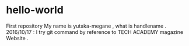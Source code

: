 # hello-world
First repository
My name is yutaka-megane , what is handlename .
2016/10/17 : I try git command by reference to TECH ACADEMY magazine Website .

